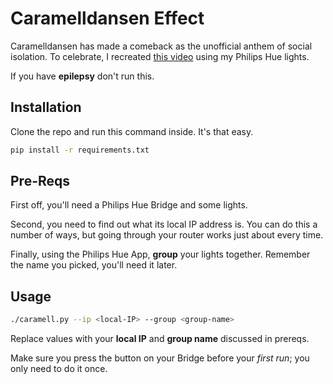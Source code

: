 # Caramelldansen Effect

Caramelldansen has made a comeback as the unofficial anthem of social isolation. To celebrate, I recreated [this video](https://www.youtube.com/watch?v=7K7kx1HDp-Y) using my Philips Hue lights.

If you have **epilepsy** don't run this.

## Installation

Clone the repo and run this command inside. It's that easy.
```bash
pip install -r requirements.txt
```

## Pre-Reqs

First off, you'll need a Philips Hue Bridge and some lights.

Second, you need to find out what its local IP address is. You can do this a number of ways, but going through your router works just about every time.

Finally, using the Philips Hue App, **group** your lights together. Remember the name you picked, you'll need it later.

## Usage

```bash
./caramell.py --ip <local-IP> --group <group-name>
```

Replace values with your **local IP** and **group name** discussed in prereqs.

Make sure you press the button on your Bridge before your *first run*; you only need to do it once.

